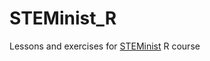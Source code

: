 # STEMinist_R

Lessons and exercises for [STEMinist](http://calnerds.berkeley.edu/programs/steminist) R course 
